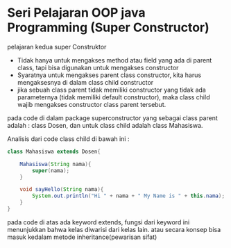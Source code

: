 <h1>Seri Pelajaran OOP java Programming (Super Constructor)</h1>

pelajaran kedua super Construktor
* Tidak hanya untuk mengakses method atau field yang ada di parent class, tapi bisa digunakan untuk mengakses constructor
* Syaratnya untuk mengakses parent class constructor, kita harus mengaksesnya di dalam class child constructor
* jika sebuah class parent tidak memiliki constructor yang tidak ada parameternya (tidak memiliki default constructor), maka class child wajib mengakses constructor class parent tersebut.

pada code di dalam package superconstructor yang sebagai class parent adalah : class Dosen, dan untuk class child adalah class Mahasiswa.

Analisis dari code class child di bawah ini :

```java
class Mahasiswa extends Dosen{

    Mahasiswa(String nama){
        super(nama);
    }

    void sayHello(String nama){
        System.out.println("Hi " + nama + " My Name is " + this.nama);
    }
}

```
pada code di atas ada keyword extends, fungsi dari keyword ini menunjukkan bahwa kelas diwarisi dari kelas lain. atau secara konsep bisa masuk kedalam metode inheritance(pewarisan sifat) 